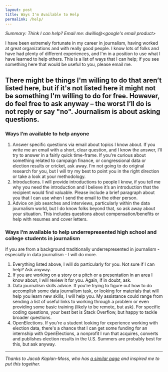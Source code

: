 ```yaml
---
layout: post
title: Ways I'm Available to Help
permalink: /help/
---
```


_Summary: Think I can help? Email me: dwillis@<google's email product>_

I have been extremely fortunate in my career in journalism, having worked at great organizations and with really good people. I know lots of folks and have had plenty of different experiences, and I'm in a position to use what I have learned to help others. This is a list of ways that I can help; if you see something here that would be useful to you, please email me.

There might be things I'm willing to do that aren’t listed here, but if it's not listed here it might not be something I'm willing to do for free. However, do feel free to ask anyway – the worst I’ll do is not reply or say "no". Journalism is about asking questions.
---

### Ways I’m available to help anyone

1. Answer specific questions via email about topics I know about. If you write me an email with a short, clear question, and I know the answer, I’ll try to answer in a fairly quick time-frame. If you're curious about something related to campaign finance, or congressional data or election results or cricket, ask away. I'm not going to do original research for you, but I will try my best to point you in the right direction or take a look at your methodology.
2. Introductions. I will provide introductions to people I know, if you tell me why you need the introduction and I believe it’s an introduction that the recipient would find valuable. Please include a brief paragraph about you that I can use when I send the email to the other person.
3. Advice on job searches and interviews, particularly within the data journalism world, but I do know folks beyond that, so ask away about your situation. This includes questions about compensation/benefits or help with resumes and cover letters.

### Ways I’m available to help underrepresented high school and college students in journalism

If you are from a background traditionally underrepresented in journalism - especially in data journalism - I will do more.

1. Everything listed above, I will do particularly for you. Not sure if I can help? Ask anyway.
2. If you are working on a story or a pitch or a presentation in an area I know about, I will review it for you. Again, if in doubt, ask.
3. Data journalism skills advice. If you're trying to figure out how to do accomplish some data journalism task, or looking for materials that will help you learn new skills, I will help you. My assistance could range from sending a list of useful links to working through a problem or even providing some basic training (likely to be remote, but ask). For specific coding questions, your best bet is Stack Overflow, but happy to tackle broader questions.
4. OpenElections. If you're a student looking for experience working with election data, there's a chance that I can get some funding for an internship with OpenElections, a nonprofit I run that acquires, converts and publishes election results in the U.S. Summers are probably best for this, but ask anyway.
---

_Thanks to Jacob Kaplan-Moss, who has [a similar page](https://jacobian.org/help/) and inspired me to put this together._
